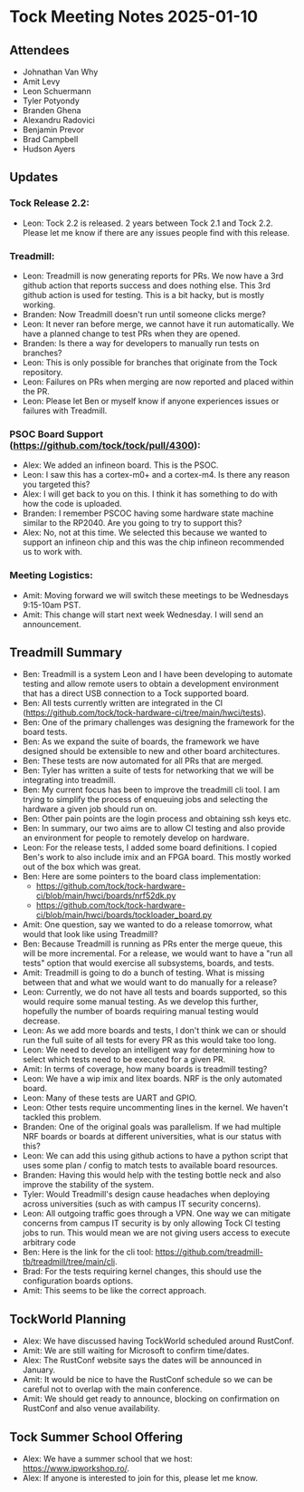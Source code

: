 # Tock Meeting Notes 2025-01-10

## Attendees

- Johnathan Van Why
- Amit Levy
- Leon Schuermann
- Tyler Potyondy
- Branden Ghena
- Alexandru Radovici
- Benjamin Prevor
- Brad Campbell
- Hudson Ayers

## Updates

### Tock Release 2.2:
- Leon: Tock 2.2 is released. 2 years between Tock 2.1 and Tock 2.2. Please let me know if there are any issues people find with this release.

### Treadmill:
- Leon: Treadmill is now generating reports for PRs. We now have a 3rd github action that reports success and does nothing else. This 3rd github action is used for testing. This is a bit hacky, but is mostly working.
- Branden: Now Treadmill doesn't run until someone clicks merge?
- Leon: It never ran before merge, we cannot have it run automatically. We have a planned change to test PRs when they are opened.
- Branden: Is there a way for developers to manually run tests on branches?
- Leon: This is only possible for branches that originate from the Tock repository.
- Leon: Failures on PRs when merging are now reported and placed within the PR.
- Leon: Please let Ben or myself know if anyone experiences issues or failures with Treadmill.

### PSOC Board Support (https://github.com/tock/tock/pull/4300):
- Alex: We added an infineon board. This is the PSOC. 
- Leon: I saw this has a cortex-m0+ and a cortex-m4. Is there any reason you targeted this?
- Alex: I will get back to you on this. I think it has something to do with how the code is uploaded.
- Branden: I remember PSCOC having some hardware state machine similar to the RP2040. Are you going to try to support this?
- Alex: No, not at this time. We selected this because we wanted to support an infineon chip and this was the chip infineon recommended us to work with. 

### Meeting Logistics:
- Amit: Moving forward we will switch these meetings to be Wednesdays 9:15-10am PST.
- Amit: This change will start next week Wednesday. I will send an announcement.

## Treadmill Summary
- Ben: Treadmill is a system Leon and I have been developing to automate testing and allow remote users to obtain a development environment that has a direct USB connection to a Tock supported board. 
- Ben: All tests currently written are integrated in the CI (https://github.com/tock/tock-hardware-ci/tree/main/hwci/tests).
- Ben: One of the primary challenges was designing the framework for the board tests.
- Ben: As we expand the suite of boards, the framework we have designed should be extensible to new and other board architectures.
- Ben: These tests are now automated for all PRs that are merged. 
- Ben: Tyler has written a suite of tests for networking that we will be integrating into treadmill.
- Ben: My current focus has been to improve the treadmill cli tool. I am trying to simplify the process of enqueuing jobs and selecting the hardware a given job should run on.
- Ben: Other pain points are the login process and obtaining ssh keys etc.
- Ben: In summary, our two aims are to allow CI testing and also provide an environment for people to remotely develop on hardware.
- Leon: For the release tests, I added some board definitions. I copied Ben's work to also include imix and an FPGA board. This mostly worked out of the box which was great.
- Ben: Here are some pointers to the board class implementation:
  - https://github.com/tock/tock-hardware-ci/blob/main/hwci/boards/nrf52dk.py
  - https://github.com/tock/tock-hardware-ci/blob/main/hwci/boards/tockloader_board.py
- Amit: One question, say we wanted to do a release tomorrow, what would that look like using Treadmill?
- Ben: Because Treadmill is running as PRs enter the merge queue, this will be more incremental. For a release, we would want to have a "run all tests" option that would exercise all subsystems, boards, and tests.
- Amit: Treadmill is going to do a bunch of testing. What is missing between that and what we would want to do manually for a release?
- Leon: Currently, we do not have all tests and boards supported, so this would require some manual testing. As we develop this further, hopefully the number of boards requiring manual testing would decrease.
- Leon: As we add more boards and tests, I don't think we can or should run the full suite of all tests for every PR as this would take too long.
- Leon: We need to develop an intelligent way for determining how to select which tests need to be executed for a given PR.
- Amit: In terms of coverage, how many boards is treadmill testing?
- Leon: We have a wip imix and litex boards. NRF is the only automated board.
- Leon: Many of these tests are UART and GPIO. 
- Leon: Other tests require uncommenting lines in the kernel. We haven't tackled this problem.
- Branden: One of the original goals was parallelism. If we had multiple NRF boards or boards at different universities, what is our status with this?
- Leon: We can add this using github actions to have a python script that uses some plan / config to match tests to available board resources.
- Branden: Having this would help with the testing bottle neck and also improve the stability of the system.
- Tyler: Would Treadmill's design cause headaches when deploying across universities (such as with campus IT security concerns).
- Leon: All outgoing traffic goes through a VPN. One way we can mitigate concerns from campus IT security is by only allowing Tock CI testing jobs to run. This would mean we are not giving users access to execute arbitrary code 
- Ben: Here is the link for the cli tool: https://github.com/treadmill-tb/treadmill/tree/main/cli.
- Brad: For the tests requiring kernel changes, this should use the configuration boards options. 
- Amit: This seems to be like the correct approach.

## TockWorld Planning 
- Alex: We have discussed having TockWorld scheduled around RustConf.
- Amit: We are still waiting for Microsoft to confirm time/dates.
- Alex: The RustConf website says the dates will be announced in January. 
- Amit: It would be nice to have the RustConf schedule so we can be careful not to overlap with the main conference.
- Amit: We should get ready to announce, blocking on confirmation on RustConf and also venue availability.

## Tock Summer School Offering
- Alex: We have a summer school that we host: https://www.ipworkshop.ro/.
- Alex: If anyone is interested to join for this, please let me know.
